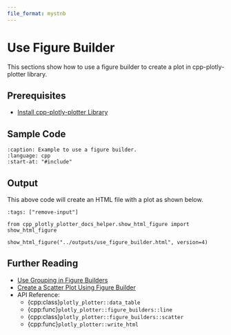 ```yaml
---
file_format: mystnb
---
```


# Use Figure Builder

This sections show how to use a figure builder to create a plot in cpp-plotly-plotter library.

## Prerequisites

- [Install cpp-plotly-plotter Library](../../install.md)

## Sample Code

```{literalinclude} /../../../examples/get_started/use_figure_builder.cpp
:caption: Example to use a figure builder.
:language: cpp
:start-at: "#include"
```

## Output

This above code will create an HTML file with a plot as shown below.

```{code-cell}
:tags: ["remove-input"]

from cpp_plotly_plotter_docs_helper.show_html_figure import show_html_figure

show_html_figure("../outputs/use_figure_builder.html", version=4)
```

## Further Reading

- [Use Grouping in Figure Builders](use_grouping_in_figure_builder.md)
- [Create a Scatter Plot Using Figure Builder](../scatters/create_scatter_using_figure_builder.md)
- API Reference:
  - {cpp:class}`plotly_plotter::data_table`
  - {cpp:func}`plotly_plotter::figure_builders::line`
  - {cpp:class}`plotly_plotter::figure_builders::scatter`
  - {cpp:func}`plotly_plotter::write_html`
